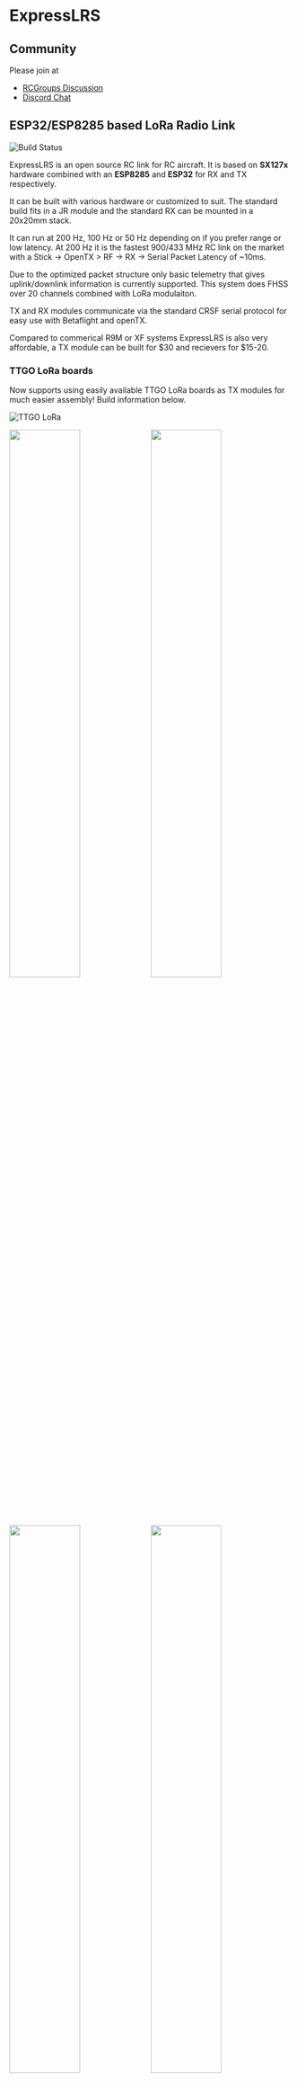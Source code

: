 # ExpressLRS

## Community

Please join at

 * [RCGroups Discussion](https://www.rcgroups.com/forums/showthread.php?3437865-ExpressLRS-DIY-LoRa-based-race-optimized-RC-link-system)
 * [Discord Chat](https://discord.gg/dS6ReFY)

## ESP32/ESP8285 based LoRa Radio Link

![Build Status](https://github.com/gretel/ExpressLRS/workflows/Build%20ExpressLRS/badge.svg)

ExpressLRS is an open source RC link for RC aircraft. It is based on **SX127x** hardware combined with an **ESP8285** and **ESP32** for RX and TX respectively.

It can be built with various hardware or customized to suit. The standard build fits in a JR module and the standard RX can be mounted in a 20x20mm stack.

It can run at 200 Hz, 100 Hz or 50 Hz depending on if you prefer range or low latency.
At 200 Hz it is the fastest 900/433 MHz RC link on the market with a Stick -> OpenTX > RF -> RX -> Serial Packet Latency of ~10ms.

Due to the optimized packet structure only basic telemetry that gives uplink/downlink information is currently supported. This system does FHSS over 20 channels combined with LoRa modulaiton.

TX and RX modules communicate via the standard CRSF serial protocol for easy use with Betaflight and openTX.

Compared to commerical R9M or XF systems ExpressLRS is also very affordable, a TX module can be built for $30 and recievers for $15-20.

### TTGO LoRa boards

Now supports using easily available TTGO LoRa boards as TX modules for much easier assembly! Build information below.

![TTGO LoRa](img/TTGO_BOARD.jpg)

<img src="img/R9M_and_ExpressLRS_modules.jpg" width="50%"><img src="img/module_inhousing.jpg" width="50%">
<img src="img/IMG_20181025_210516.jpg" width="50%"><img src="img/IMG_20181025_210535.jpg" width="50%">

### Building a TX Module

For the build you will need a TTGO LoRa board, with or without an OLED. These boards are readily available from ebay, aliexpress, and banggood. The only others parts required are some wire, 5 pin female header, and your favourite 5V regulator that can take the transmitters battery voltage range.

Note - The board I bought came with a female SMA pigtail. Check if your antenna is suitable.

 * [LILYGO TTGO LoRa](http://www.lilygo.cn/prod_view.aspx?TypeId=50003&Id=1134&FId=t3:50003:3)
 * [AliExpress TTGO LoRa (no OLED)](https://www.aliexpress.com/item/4000059700341.html)
 * [AliExpress TTGO LoRa (with OLED)](https://www.aliexpress.com/item/32840238513.html)

### Enclosure

STLs for printing your own enclosure are available in the [STL folder](https://github.com/AlessandroAU/ExpressLRS/tree/master/STL).

<img src="img/ttgo_lora_wiring_diagram.png" width="50%"><img src="img/TTGO_BOARD_2.png" width="50%">

### Building a RX

- https://github.com/AlessandroAU/ExpressLRS/tree/master/PCB/Mini_Rx_v0.1
